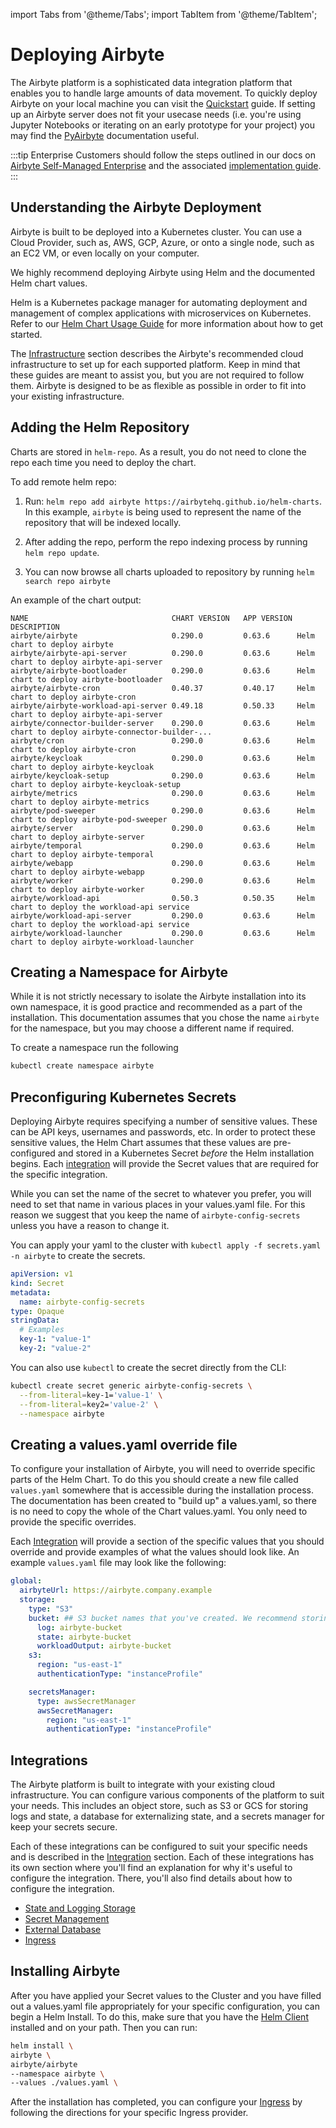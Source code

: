 
import Tabs from '@theme/Tabs';
import TabItem from '@theme/TabItem';

# Deploying Airbyte

The Airbyte platform is a sophisticated data integration platform that enables you to handle large amounts of data movement.
To quickly deploy Airbyte on your local machine you can visit the [Quickstart](../using-airbyte/getting-started/oss-quickstart) guide.
If setting up an Airbyte server does not fit your usecase needs (i.e. you're using Jupyter Notebooks or iterating on an early prototype for your project) you may find the [PyAirbyte](../using-airbyte/pyairbyte/getting-started) documentation useful. 

:::tip
Enterprise Customers should follow the steps outlined in our docs on [Airbyte Self-Managed Enterprise](../enterprise-setup/README.md) and the associated [implementation guide](../enterprise-setup/implementation-guide.md).
:::

## Understanding the Airbyte Deployment

Airbyte is built to be deployed into a Kubernetes cluster.
You can use a Cloud Provider, such as, AWS, GCP, Azure, or onto a single node, such as an EC2 VM, or even locally on your computer.

We highly recommend deploying Airbyte using Helm and the documented Helm chart values. 

Helm is a Kubernetes package manager for automating deployment and management of complex applications with microservices on Kubernetes.  Refer to our [Helm Chart Usage Guide](https://airbytehq.github.io/helm-charts/) for more information about how to get started.


The [Infrastructure](infrastructure/aws) section describes the Airbyte's recommended cloud infrastructure to set up for each supported platform. Keep in mind that these guides are meant to assist you, but you are not required to follow them. Airbyte is designed to be as flexible as possible in order to fit into your existing infrastructure.

## Adding the Helm Repository

Charts are stored in `helm-repo`. As a result, you do not need to clone the repo each time you need to deploy the chart.

To add remote helm repo:
1. Run: `helm repo add airbyte https://airbytehq.github.io/helm-charts`. In this example, `airbyte` is being used to represent the name of the repository that will be indexed locally.

2. After adding the repo, perform the repo indexing process by running `helm repo update`.

3. You can now browse all charts uploaded to repository by running `helm search repo airbyte`

An example of the chart output: 

```text
NAME                               	CHART VERSION	APP VERSION	DESCRIPTION                                       
airbyte/airbyte                    	0.290.0      	0.63.6     	Helm chart to deploy airbyte                      
airbyte/airbyte-api-server         	0.290.0      	0.63.6     	Helm chart to deploy airbyte-api-server           
airbyte/airbyte-bootloader         	0.290.0      	0.63.6     	Helm chart to deploy airbyte-bootloader           
airbyte/airbyte-cron               	0.40.37      	0.40.17    	Helm chart to deploy airbyte-cron                 
airbyte/airbyte-workload-api-server	0.49.18      	0.50.33    	Helm chart to deploy airbyte-api-server           
airbyte/connector-builder-server   	0.290.0      	0.63.6     	Helm chart to deploy airbyte-connector-builder-...
airbyte/cron                       	0.290.0      	0.63.6     	Helm chart to deploy airbyte-cron                 
airbyte/keycloak                   	0.290.0      	0.63.6     	Helm chart to deploy airbyte-keycloak             
airbyte/keycloak-setup             	0.290.0      	0.63.6     	Helm chart to deploy airbyte-keycloak-setup       
airbyte/metrics                    	0.290.0      	0.63.6     	Helm chart to deploy airbyte-metrics              
airbyte/pod-sweeper                	0.290.0      	0.63.6     	Helm chart to deploy airbyte-pod-sweeper          
airbyte/server                     	0.290.0      	0.63.6     	Helm chart to deploy airbyte-server               
airbyte/temporal                   	0.290.0      	0.63.6     	Helm chart to deploy airbyte-temporal             
airbyte/webapp                     	0.290.0      	0.63.6     	Helm chart to deploy airbyte-webapp               
airbyte/worker                     	0.290.0      	0.63.6     	Helm chart to deploy airbyte-worker               
airbyte/workload-api               	0.50.3       	0.50.35    	Helm chart to deploy the workload-api service     
airbyte/workload-api-server        	0.290.0      	0.63.6     	Helm chart to deploy the workload-api service     
airbyte/workload-launcher          	0.290.0      	0.63.6     	Helm chart to deploy airbyte-workload-launcher    
```


## Creating a Namespace for Airbyte

While it is not strictly necessary to isolate the Airbyte installation into its own namespace, it is good practice and recommended as a part of the installation.
This documentation assumes that you chose the name `airbyte` for the namespace, but you may choose a different name if required.

To create a namespace run the following

```sh
kubectl create namespace airbyte
```


## Preconfiguring Kubernetes Secrets

Deploying Airbyte requires specifying a number of sensitive values. These can be API keys, usernames and passwords, etc.
In order to protect these sensitive values, the Helm Chart assumes that these values are pre-configured and stored in a Kubernetes Secret *before* the Helm installation begins. Each [integration](#integrations)  will provide the Secret values that are required for the specific integration.

While you can set the name of the secret to whatever you prefer, you will need to set that name in various places in your values.yaml file. For this reason we suggest that you keep the name of `airbyte-config-secrets` unless you have a reason to change it.

<Tabs>
<TabItem value="yaml" label="Creating Secrets with YAML" default>

You can apply your yaml to the cluster with `kubectl apply -f secrets.yaml -n airbyte` to create the secrets.

```yaml
apiVersion: v1
kind: Secret
metadata:
  name: airbyte-config-secrets
type: Opaque
stringData:
  # Examples
  key-1: "value-1"
  key-2: "value-2"
```
</TabItem>

<TabItem value="cli" label="Creating secrets with kubectl">

You can also use `kubectl` to create the secret directly from the CLI:

```sh
kubectl create secret generic airbyte-config-secrets \
  --from-literal=key-1='value-1' \
  --from-literal=key2='value-2' \
  --namespace airbyte
```

</TabItem>
</Tabs>

## Creating a values.yaml override file

To configure your installation of Airbyte, you will need to override specific parts of the Helm Chart. To do this you should create a new file called `values.yaml` somewhere that is accessible during the installation process. 
The documentation has been created to "build up" a values.yaml, so there is no need to copy the whole of the Chart values.yaml. You only need to provide the specific overrides.

Each [Integration](#integrations) will provide a section of the specific values that you should override and provide examples of what the values should look like. An example `values.yaml` file may look like the following: 

```yaml
global:
  airbyteUrl: https://airbyte.company.example
  storage:
    type: "S3"
    bucket: ## S3 bucket names that you've created. We recommend storing the following all in one bucket.
      log: airbyte-bucket
      state: airbyte-bucket
      workloadOutput: airbyte-bucket
    s3:
      region: "us-east-1"
      authenticationType: "instanceProfile"

    secretsManager:
      type: awsSecretManager
      awsSecretManager:
        region: "us-east-1"
        authenticationType: "instanceProfile"
```


## Integrations

The Airbyte platform is built to integrate with your existing cloud infrastructure. You can configure various components of the platform to suit your needs. This includes an object store, such as S3 or GCS for storing logs and state, a database for externalizing state, and a secrets manager for keep your secrets secure. 

Each of these integrations can be configured to suit your specific needs and is described in the [Integration](#integrations) section. Each of these integrations has its own section where you'll find an explanation for why it's useful to configure the integration. There, you'll also find details about how to configure the integration.

- [State and Logging Storage](./integrations/storage)
- [Secret Management](./integrations/secrets)
- [External Database](./integrations/database)
- [Ingress](./integrations/ingress)


## Installing Airbyte

After you have applied your Secret values to the Cluster and you have filled out a values.yaml file appropriately for your specific configuration, you can begin a Helm Install. To do this, make sure that you have the [Helm Client](https://helm.sh/docs/intro/install/) installed and on your path.
Then you can run:

```sh
helm install \
airbyte \
airbyte/airbyte
--namespace airbyte \
--values ./values.yaml \
```

After the installation has completed, you can configure your [Ingress](./integrations/ingress) by following the directions for your specific Ingress provider.

<!--
##TODO

## Tools 

### Required Tools

Helm

Kubectl

### Optional Tools

K9s

Stern -->

